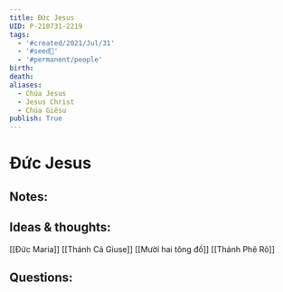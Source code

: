 ```yaml
---
title: Đức Jesus
UID: P-210731-2219
tags:
  - '#created/2021/Jul/31'
  - '#seed🥜'
  - '#permanent/people'
birth: 
death: 
aliases:
  - Chúa Jesus
  - Jesus Christ
  - Chúa Giêsu
publish: True
---
```

# Đức Jesus

## Notes:


## Ideas & thoughts:
[[Đức Maria]]
[[Thánh Cả Giuse]]
[[Mười hai tông đồ]]
[[Thánh Phê Rô]]

## Questions:


